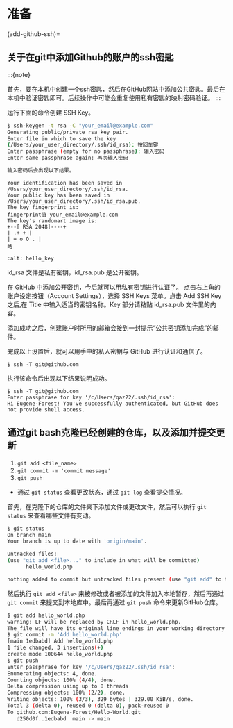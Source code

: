 # 准备

(add-github-ssh)=

## 关于在git中添加Github的账户的ssh密匙

:::{note}

首先，要在本机中创建一个ssh密匙，然后在GitHub网站中添加公共密匙。最后在本机中验证密匙即可。后续操作中可能会重复使用私有密匙的映射密码验证。
:::

运行下面的命令创建 SSH Key。

```bash
$ ssh-keygen -t rsa -C "your_email@example.com"
Generating public/private rsa key pair.
Enter file in which to save the key
(/Users/your_user_directory/.ssh/id_rsa): 按回车键
Enter passphrase (empty for no passphrase): 输入密码
Enter same passphrase again: 再次输入密码

输入密码后会出现以下结果。
```

```shell
Your identification has been saved in /Users/your_user_directory/.ssh/id_rsa.
Your public key has been saved in /Users/your_user_directory/.ssh/id_rsa.pub.
The key fingerprint is:
fingerprint值 your_email@example.com
The key's randomart image is:
+--[ RSA 2048]----+
| .+ + |
| = o O . |
略
```

```{image} ../../../img/git/hello_key.png
:alt: hello_key
```

id_rsa 文件是私有密钥，id_rsa.pub 是公开密钥。

在 GitHub 中添加公开密钥，今后就可以用私有密钥进行认证了。
点击右上角的账户设定按钮（Account Settings），选择 SSH Keys 菜单。点击 Add SSH Key 之后,在 Title 中输入适当的密钥名称。Key 部分请粘贴 id_rsa.pub 文件里的内容。

添加成功之后，创建账户时所用的邮箱会接到一封提示“公共密钥添加完成”的邮件。

完成以上设置后，就可以用手中的私人密钥与 GitHub 进行认证和通信了。

```shell
$ ssh -T git@github.com
```

执行该命令后出现以下结果说明成功。

```shell
$ ssh -T git@github.com
Enter passphrase for key '/c/Users/qaz22/.ssh/id_rsa':
Hi Eugene-Forest! You've successfully authenticated, but GitHub does not provide shell access.
```
 
## 通过git bash克隆已经创建的仓库，以及添加并提交更新

1. `git add <file_name>`
2. `git commit -m 'commit message'`
3. `git push`

- 通过 `git status` 查看更改状态，通过 `git log` 查看提交情况。
 
首先，在克隆下的仓库的文件夹下添加文件或更改文件，然后可以执行 `git status` 来查看哪些文件有变动。

```bash
$ git status
On branch main
Your branch is up to date with 'origin/main'.

Untracked files:
(use "git add <file>..." to include in what will be committed)
      hello_world.php

nothing added to commit but untracked files present (use "git add" to track)
```

然后执行 `git add <file>` 来被修改或者被添加的文件加入本地暂存，然后再通过 `git commit` 来提交到本地库中。最后再通过 `git push` 命令来更新GitHub仓库。

```bash
$ git add hello_world.php
warning: LF will be replaced by CRLF in hello_world.php.
The file will have its original line endings in your working directory
$ git commit -m 'Add hello_world.php'
[main 1edbabd] Add hello_world.php
1 file changed, 3 insertions(+)
create mode 100644 hello_world.php
$ git push
Enter passphrase for key '/c/Users/qaz22/.ssh/id_rsa':
Enumerating objects: 4, done.
Counting objects: 100% (4/4), done.
Delta compression using up to 8 threads
Compressing objects: 100% (2/2), done.
Writing objects: 100% (3/3), 329 bytes | 329.00 KiB/s, done.
Total 3 (delta 0), reused 0 (delta 0), pack-reused 0
To github.com:Eugene-Forest/Hello-World.git
   d250d0f..1edbabd  main -> main
```
